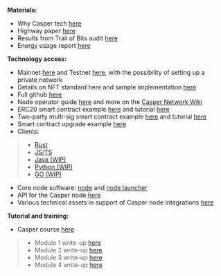 **Materials:**
* Why Casper tech [here](https://docs.casperlabs.io/en/latest/)
* Highway paper [here](https://arxiv.org/abs/2101.02159)
* Results from Trail of Bits audit [here](https://github.com/trailofbits/publications/blob/master/reviews/CasperLabsHighwayProtocol.pdf)
* Energy usage report [here](https://blog.casperlabs.io/new-power-usage-report-shows-the-casper-networks-impressive-energy-efficiency-relative-to-other-blockchain-protocols/)

**Technology access:**
* Mainnet [here](https://cspr.live/) and Testnet [here](https://testnet.cspr.live/), with the possibility of setting up a private network
* Details on NFT standard here and sample implementation [here](https://github.com/casper-ecosystem/casper-nft-cep47)
* Full github [here](https://github.com/casper-network)
* Node operator guide [here](https://docs.casperlabs.io/en/latest/node-operator/index.html) and more on the [Casper Network Wiki](https://github.com/casper-network/casper-node/wiki)
* ERC20 smart contract example [here](https://github.com/casper-ecosystem/erc20) and tutorial [here](https://docs.casperlabs.io/en/latest/dapp-dev-guide/tutorials/erc20/index.html)
* Two-party multi-sig smart contract example [here](https://github.com/casper-ecosystem/two-party-multi-sig) and tutorial [here](https://docs.casperlabs.io/en/latest/dapp-dev-guide/tutorials/multi-sig/index.html)
* Smart contract upgrade example [here](https://github.com/casper-ecosystem/contract-upgrade-example)
* Clients: 
> * [Rust](https://github.com/casper-network/casper-node/tree/master/client)
> * [JS/TS](https://github.com/casper-ecosystem/casper-client-sdk)
> * [Java (WIP)](https://github.com/cnorburn/casper-java-sdk/)
> * [Python (WIP)](https://github.com/casper-network/casper-client-py)
> * [GO (WIP)](https://github.com/casper-ecosystem/casper-golang-sdk)
* Core node software: [node](https://github.com/casper-network/casper-node) and [node launcher](https://github.com/casper-network/casper-node-launcher)
* API for the Casper node [here](http://casper-rpc-docs.s3-website-us-east-1.amazonaws.com/)
* Various technical assets in support of Casper node integrations [here](https://github.com/casper-network/casper-integrations)


**Tutorial and training:**
* Casper course [here](https://www.youtube.com/watch?v=C01rDnBmTsE&list=PL8oWxbJ-csEogSV-M0IPiofWP5I_dLji6)
> * Module 1 write-up [here](https://docs.casperlabs.io/en/latest/dapp-dev-guide/setup-of-rust-contract-sdk.html) 
> * Module 2 write-up [here](https://docs.casperlabs.io/en/latest/dapp-dev-guide/setup-nctl.html)
> * Module 3 write-up [here](https://docs.casperlabs.io/en/latest/dapp-dev-guide/tutorials/multi-sig/index.html)
> * Module 4 write-up [here](https://docs.casperlabs.io/en/latest/dapp-dev-guide/tutorials/counter/index.html)